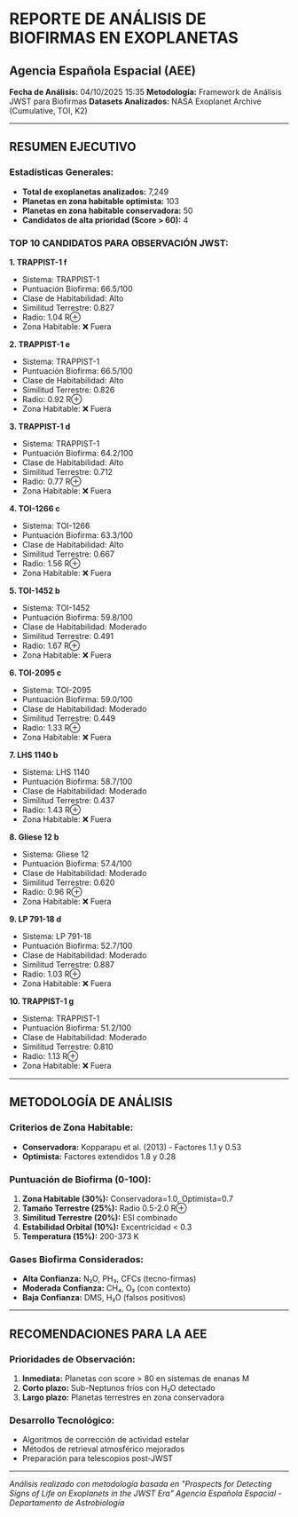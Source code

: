 
# REPORTE DE ANÁLISIS DE BIOFIRMAS EN EXOPLANETAS
## Agencia Española Espacial (AEE)

**Fecha de Análisis:** 04/10/2025 15:35
**Metodología:** Framework de Análisis JWST para Biofirmas
**Datasets Analizados:** NASA Exoplanet Archive (Cumulative, TOI, K2)

---

## RESUMEN EJECUTIVO

### Estadísticas Generales:
- **Total de exoplanetas analizados:** 7,249
- **Planetas en zona habitable optimista:** 103
- **Planetas en zona habitable conservadora:** 50
- **Candidatos de alta prioridad (Score > 60):** 4

### TOP 10 CANDIDATOS PARA OBSERVACIÓN JWST:


**1. TRAPPIST-1 f**
- Sistema: TRAPPIST-1
- Puntuación Biofirma: 66.5/100
- Clase de Habitabilidad: Alto
- Similitud Terrestre: 0.827
- Radio: 1.04 R⊕
- Zona Habitable: ❌ Fuera

**2. TRAPPIST-1 e**
- Sistema: TRAPPIST-1
- Puntuación Biofirma: 66.5/100
- Clase de Habitabilidad: Alto
- Similitud Terrestre: 0.826
- Radio: 0.92 R⊕
- Zona Habitable: ❌ Fuera

**3. TRAPPIST-1 d**
- Sistema: TRAPPIST-1
- Puntuación Biofirma: 64.2/100
- Clase de Habitabilidad: Alto
- Similitud Terrestre: 0.712
- Radio: 0.77 R⊕
- Zona Habitable: ❌ Fuera

**4. TOI-1266 c**
- Sistema: TOI-1266
- Puntuación Biofirma: 63.3/100
- Clase de Habitabilidad: Alto
- Similitud Terrestre: 0.667
- Radio: 1.56 R⊕
- Zona Habitable: ❌ Fuera

**5. TOI-1452 b**
- Sistema: TOI-1452
- Puntuación Biofirma: 59.8/100
- Clase de Habitabilidad: Moderado
- Similitud Terrestre: 0.491
- Radio: 1.67 R⊕
- Zona Habitable: ❌ Fuera

**6. TOI-2095 c**
- Sistema: TOI-2095
- Puntuación Biofirma: 59.0/100
- Clase de Habitabilidad: Moderado
- Similitud Terrestre: 0.449
- Radio: 1.33 R⊕
- Zona Habitable: ❌ Fuera

**7. LHS 1140 b**
- Sistema: LHS 1140
- Puntuación Biofirma: 58.7/100
- Clase de Habitabilidad: Moderado
- Similitud Terrestre: 0.437
- Radio: 1.43 R⊕
- Zona Habitable: ❌ Fuera

**8. Gliese 12 b**
- Sistema: Gliese 12
- Puntuación Biofirma: 57.4/100
- Clase de Habitabilidad: Moderado
- Similitud Terrestre: 0.620
- Radio: 0.96 R⊕
- Zona Habitable: ❌ Fuera

**9. LP 791-18 d**
- Sistema: LP 791-18
- Puntuación Biofirma: 52.7/100
- Clase de Habitabilidad: Moderado
- Similitud Terrestre: 0.887
- Radio: 1.03 R⊕
- Zona Habitable: ❌ Fuera

**10. TRAPPIST-1 g**
- Sistema: TRAPPIST-1
- Puntuación Biofirma: 51.2/100
- Clase de Habitabilidad: Moderado
- Similitud Terrestre: 0.810
- Radio: 1.13 R⊕
- Zona Habitable: ❌ Fuera


---

## METODOLOGÍA DE ANÁLISIS

### Criterios de Zona Habitable:
- **Conservadora:** Kopparapu et al. (2013) - Factores 1.1 y 0.53
- **Optimista:** Factores extendidos 1.8 y 0.28

### Puntuación de Biofirma (0-100):
1. **Zona Habitable (30%):** Conservadora=1.0, Optimista=0.7
2. **Tamaño Terrestre (25%):** Radio 0.5-2.0 R⊕
3. **Similitud Terrestre (20%):** ESI combinado
4. **Estabilidad Orbital (10%):** Excentricidad < 0.3
5. **Temperatura (15%):** 200-373 K

### Gases Biofirma Considerados:
- **Alta Confianza:** N₂O, PH₃, CFCs (tecno-firmas)
- **Moderada Confianza:** CH₄, O₂ (con contexto)
- **Baja Confianza:** DMS, H₂O (falsos positivos)

---

## RECOMENDACIONES PARA LA AEE

### Prioridades de Observación:
1. **Inmediata:** Planetas con score > 80 en sistemas de enanas M
2. **Corto plazo:** Sub-Neptunos fríos con H₂O detectado
3. **Largo plazo:** Planetas terrestres en zona conservadora

### Desarrollo Tecnológico:
- Algoritmos de corrección de actividad estelar
- Métodos de retrieval atmosférico mejorados
- Preparación para telescopios post-JWST

---

*Análisis realizado con metodología basada en "Prospects for Detecting Signs of Life on Exoplanets in the JWST Era"*
*Agencia Española Espacial - Departamento de Astrobiología*
